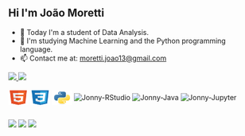 ## Hi I'm João Moretti

- 🔭 Today I'm a student of Data Analysis.
- 🌱 I'm studying Machine Learning and the Python programming language.
- 📫 Contact me at: moretti.joao13@gmail.com 

<div>
  <a href="https://github.com/jonnymoretti">
  <img height="180cm" src="https://github-readme-stats.vercel.app/api?username=jonnymoretti&show_icons=true&theme=gotham&include_all_commits=true&count_private=true"/>
  <img height=180 src="https://github-readme-stats.vercel.app/api/top-langs?username=jonnymoretti&layout=compact&langs_count=8&theme=gotham" /></a>
  
</div>
<div style="display: inline_block"><br>
  <img align="center" alt="Jonny-HTML" height="30" width="40" src="https://raw.githubusercontent.com/devicons/devicon/master/icons/html5/html5-original.svg">
  <img align="center" alt="Jonny-CSS" height="30" width="40" src="https://raw.githubusercontent.com/devicons/devicon/master/icons/css3/css3-original.svg">
  <img align="center" alt="Jonny-Python" height="30" width="40" src="https://raw.githubusercontent.com/devicons/devicon/master/icons/python/python-original.svg">
  <img align="center" alt="Jonny-RStudio" height="30" width="40" src="https://cdn.jsdelivr.net/gh/devicons/devicon/icons/rstudio/rstudio-original.svg">
  <img align="center" alt="Jonny-Java" height="30" width="40" src="https://cdn.jsdelivr.net/gh/devicons/devicon/icons/java/java-original.svg" />
  <img align="center" alt="Jonny-Jupyter" height="30" width="40" src="https://cdn.jsdelivr.net/gh/devicons/devicon/icons/jupyter/jupyter-original-wordmark.svg" />
</div>

##

<div>
  <a href="https://instagram.com/jonny.moretti" target="_blank"><img src="https://img.shields.io/badge/Instagram-E4405F?style=for-the-badge&logo=instagram&logoColor=white" target="_blank"></a>
  <a href="https://linkedin.com/in/joão-moretti-764629294" target="_blank"><img src="https://img.shields.io/badge/LinkedIn-0077B5?style=for-the-badge&logo=linkedin&logoColor=white" target="_blank"></a>
  <a href="https://codewars.com/users/jonnymoretti" target="_blank"><img src="https://img.shields.io/badge/Codewars-B1361E?style=for-the-badge&logo=Codewars&logoColor=white" target="_blank"></a>
</div>
